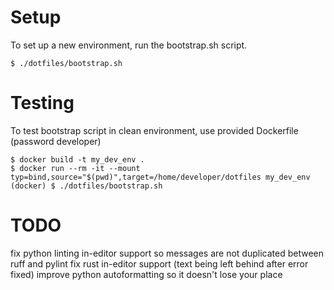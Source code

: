 # Setup
To set up a new environment, run the bootstrap.sh script.
```
$ ./dotfiles/bootstrap.sh
```

# Testing
To test bootstrap script in clean environment, use provided Dockerfile (password developer)
```
$ docker build -t my_dev_env .
$ docker run --rm -it --mount typ=bind,source="$(pwd)",target=/home/developer/dotfiles my_dev_env
(docker) $ ./dotfiles/bootstrap.sh
```

# TODO
fix python linting in-editor support so messages are not duplicated between ruff and pylint
fix rust in-editor support (text being left behind after error fixed)
improve python autoformatting so it doesn't lose your place
